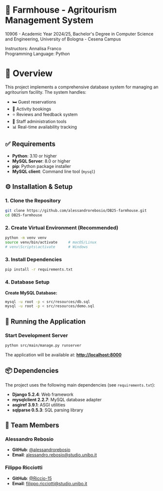 # 🏡 Farmhouse - Agritourism Management System
10906 - Academic Year 2024/25, Bachelor's Degree in Computer Science and Engineering, University of Bologna - Cesena Campus

Instructors: Annalisa Franco    
Programming Language: Python

# 📝 Overview
This project implements a comprehensive database system for managing an agritourism facility. The system handles:
- 🛏️ Guest reservations
- 🚜 Activity bookings
- ⭐ Reviews and feedback system
- 👥 Staff administration tools
- 📊 Real-time availability tracking

## ✅ Requirements
- **Python**: 3.10 or higher
- **MySQL Server**: 8.0 or higher
- **pip**: Python package installer
- **MySQL client**: Command line tool (`mysql`)

## ⚙️ Installation & Setup

### 1. Clone the Repository
```bash
git clone https://github.com/alessandrorebosio/DB25-farmhouse.git
cd DB25-farmhouse
```

### 2. Create Virtual Environment (Recommended)
```bash
python -m venv venv
source venv/bin/activate     # macOS/Linux
# venv\Scripts\activate      # Windows
```

### 3. Install Dependencies
```bash
pip install -r requirements.txt
```

### 4. Database Setup
**Create MySQL Database:**
```bash
mysql -u root -p < src/resources/db.sql
mysql -u root -p < src/resources/demo.sql
```

## 🚀 Running the Application

### Start Development Server
```bash
python src/main/manage.py runserver
```

The application will be available at: **[http://localhost:8000](http://localhost:8000)**

## 📦 Dependencies
The project uses the following main dependencies (see `requirements.txt`):
- **Django 5.2.4**: Web framework
- **mysqlclient 2.2.7**: MySQL database adapter
- **asgiref 3.9.1**: ASGI utilities
- **sqlparse 0.5.3**: SQL parsing library

## 👥 Team Members

### Alessandro Rebosio
- **GitHub**: [@alessandrorebosio](https://github.com/alessandrorebosio)
- **Email**: [alessandro.rebosio@studio.unibo.it](mailto:alessandro.rebosio@studio.unibo.it)

### Filippo Ricciotti
- **GitHub**: [@Riccio-15](https://github.com/Riccio-15)
- **Email**: [filippo.ricciotti@studio.unibo.it](mailto:filippo.ricciotti@studio.unibo.it)

